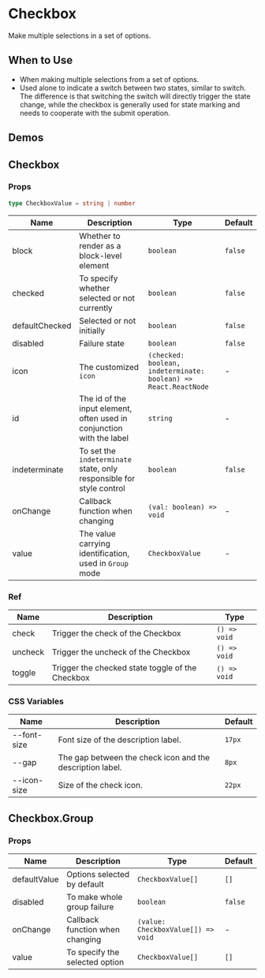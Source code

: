# Checkbox

Make multiple selections in a set of options.

## When to Use

- When making multiple selections from a set of options.
- Used alone to indicate a switch between two states, similar to switch. The difference is that switching the switch will directly trigger the state change, while the checkbox is generally used for state marking and needs to cooperate with the submit operation.

## Demos

<code src="./demos/demo1.tsx"></code>

<code src="./demos/demo2.tsx"></code>

<code src="./demos/demo3.tsx"></code>

## Checkbox

### Props

```ts | pure
type CheckboxValue = string | number
```

| Name | Description | Type | Default |
| --- | --- | --- | --- |
| block | Whether to render as a block-level element | `boolean` | `false` |
| checked | To specify whether selected or not currently | `boolean` | `false` |
| defaultChecked | Selected or not initially | `boolean` | `false` |
| disabled | Failure state | `boolean` | `false` |
| icon | The customized `icon` | `(checked: boolean, indeterminate: boolean) => React.ReactNode` | - |
| id | The id of the input element, often used in conjunction with the label | `string` | - |
| indeterminate | To set the `indeterminate` state, only responsible for style control | `boolean` | `false` |
| onChange | Callback function when changing | `(val: boolean) => void` | - |
| value | The value carrying identification, used in `Group` mode | `CheckboxValue` | - |

### Ref

| Name    | Description                                      | Type         |
| ------- | ------------------------------------------------ | ------------ |
| check   | Trigger the check of the Checkbox                | `() => void` |
| uncheck | Trigger the uncheck of the Checkbox              | `() => void` |
| toggle  | Trigger the checked state toggle of the Checkbox | `() => void` |

### CSS Variables

| Name | Description | Default |
| --- | --- | --- |
| --font-size | Font size of the description label. | `17px` |
| --gap | The gap between the check icon and the description label. | `8px` |
| --icon-size | Size of the check icon. | `22px` |

## Checkbox.Group

### Props

| Name | Description | Type | Default |
| --- | --- | --- | --- |
| defaultValue | Options selected by default | `CheckboxValue[]` | `[]` |
| disabled | To make whole group failure | `boolean` | `false` |
| onChange | Callback function when changing | `(value: CheckboxValue[]) => void` | - |
| value | To specify the selected option | `CheckboxValue[]` | `[]` |

